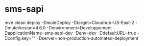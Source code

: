 # sms-sapi

mvn clean deploy -DmuleDeploy -Dtarget=Cloudhub-US-East-2 -DmuleVersion=4.6.0 -Denvironment=Developpement -DapplicationName=sms-sapi-dev -Denv=dev -DdefaultURL=true -Dconfig.key="" -Dserver=non-production-automated-deployment
